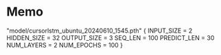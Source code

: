 # Memo
"model/cursorlstm_ubuntu_20240610_1545.pth"
{
    INPUT_SIZE = 2
    HIDDEN_SIZE = 32
    OUTPUT_SIZE = 3
    SEQ_LEN = 100
    PREDICT_LEN = 30
    NUM_LAYERS = 2
    NUM_EPOCHS = 100
}
